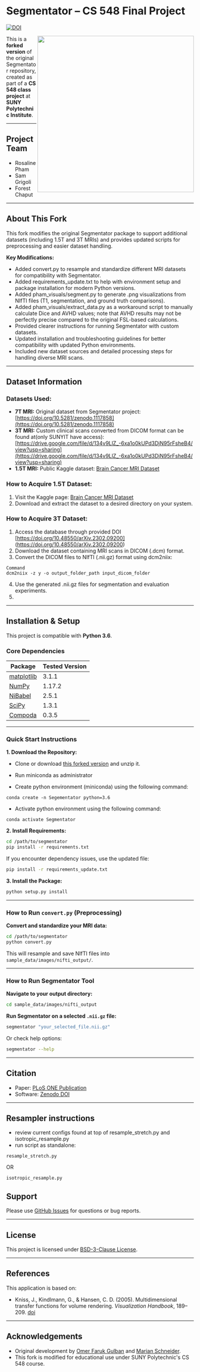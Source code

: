 # Segmentator – CS 548 Final Project

[![DOI](https://zenodo.org/badge/59303623.svg)](https://zenodo.org/badge/latestdoi/59303623)

<img src="visuals/logo.png" width=420 align="right" />

This is a **forked version** of the original Segmentator repository, created as part of a **CS 548 class project** at **SUNY Polytechnic Institute**.

---

## Project Team
- Rosaline Pham
- Sam Grigoli 
- Forest Chaput
---

## About This Fork
This fork modifies the original Segmentator package to support additional datasets (including 1.5T and 3T MRIs) and provides updated scripts for preprocessing and easier dataset handling.

**Key Modifications:**
- Added convert.py to resample and standardize different MRI datasets for compatibility with Segmentator.
- Added requirements_update.txt to help with environment setup and package installation for modern Python versions.
- Added pham_visuals/segment.py to generate .png visualizations from NIfTI files (T1, segmentation, and ground truth comparisons).
- Added pham_visuals/extract_data.py as a workaround script to manually calculate Dice and AVHD values; note that AVHD results may not be perfectly precise compared to the original FSL-based calculations.
- Provided clearer instructions for running Segmentator with custom datasets.
- Updated installation and troubleshooting guidelines for better compatibility with updated Python environments.
- Included new dataset sources and detailed processing steps for handling diverse MRI scans.
---

## Dataset Information

### Datasets Used:
- **7T MRI:** Original dataset from Segmentator project: [https://doi.org/10.5281/zenodo.1117858](https://doi.org/10.5281/zenodo.1117858)
- **3T MRI:** Custom clinical scans converted from DICOM format can be found at(only SUNYIT have access): [https://drive.google.com/file/d/134v9LlZ_-6xa1o0kUPd3DjN95rFsheB4/view?usp=sharing](https://drive.google.com/file/d/134v9LlZ_-6xa1o0kUPd3DjN95rFsheB4/view?usp=sharing) 
- **1.5T MRI:** Public Kaggle dataset: [Brain Cancer MRI Dataset](https://www.kaggle.com/datasets/unidatapro/brain-cancer-dataset)

### How to Acquire 1.5T Dataset:
1. Visit the Kaggle page: [Brain Cancer MRI Dataset](https://www.kaggle.com/datasets/unidatapro/brain-cancer-dataset)
2. Download and extract the dataset to a desired directory on your system.

### How to Acquire 3T Dataset:
1. Access the database through provided DOI [https://doi.org/10.48550/arXiv.2302.09200] (https://doi.org/10.48550/arXiv.2302.09200)
2. Download the dataset containing MRI scans in DICOM (.dcm) format.
3. Convert the DICOM files to NIfTI (.nii.gz) format using dcm2niix: 
```
Command
dcm2niix -z y -o output_folder_path input_dicom_folder
```
4. Use the generated .nii.gz files for segmentation and evaluation experiments.
5. 
----
## Installation & Setup

This project is compatible with **Python 3.6**.

### Core Dependencies
| Package                                        | Tested Version |
|------------------------------------------------|----------------|
| [matplotlib](http://matplotlib.org/)           | 3.1.1          |
| [NumPy](http://www.numpy.org/)                 | 1.17.2         |
| [NiBabel](http://nipy.org/nibabel/)            | 2.5.1          |
| [SciPy](http://scipy.org/)                     | 1.3.1          |
| [Compoda](https://github.com/ofgulban/compoda) | 0.3.5          |

---

### Quick Start Instructions

**1. Download the Repository:**
- Clone or download [this forked version](https://github.com/YOURUSERNAME/segmentator) and unzip it.
- Run miniconda as administrator

- Create python environment (miniconda) using the following command:
```
conda create -n Segementator python=3.6
```
- Activate python environment using the following command:
```
conda activate Segmentator
```

**2. Install Requirements:**
```bash
cd /path/to/segmentator
pip install -r requirements.txt
```
If you encounter dependency issues, use the updated file:
```bash
pip install -r requirements_update.txt
```

**3. Install the Package:**
```bash
python setup.py install
```

---

### How to Run `convert.py` (Preprocessing)

**Convert and standardize your MRI data:**
```bash
cd /path/to/segmentator
python convert.py
```
This will resample and save NIfTI files into `sample_data/images/nifti_output/`.

---

### How to Run Segmentator Tool

**Navigate to your output directory:**
```bash
cd sample_data/images/nifti_output
```

**Run Segmentator on a selected `.nii.gz` file:**
```bash
segmentator "your_selected_file.nii.gz"
```

Or check help options:
```bash
segmentator --help
```

---

## Citation
- Paper: [PLoS ONE Publication](https://doi.org/10.1371/journal.pone.0198335)
- Software: [Zenodo DOI](https://zenodo.org/badge/latestdoi/59303623)

---

## Resampler instructions

- review current configs found at top of resample_stretch.py and isotropic_resample.py
- run script as standalone:

```
resample_stretch.py
```
OR

```
isotropic_resample.py
```

## Support
Please use [GitHub Issues](https://github.com/ofgulban/segmentator/issues) for questions or bug reports.

---

## License
This project is licensed under [BSD-3-Clause License](https://opensource.org/licenses/BSD-3-Clause).

---

## References
This application is based on:

* Kniss, J., Kindlmann, G., & Hansen, C. D. (2005). Multidimensional transfer functions for volume rendering. *Visualization Handbook*, 189–209. [doi](http://doi.org/10.1016/B978-012387582-2/50011-3)

---

## Acknowledgements
- Original development by [Omer Faruk Gulban](https://github.com/ofgulban) and [Marian Schneider](https://github.com/MSchnei).
- This fork is modified for educational use under SUNY Polytechnic's CS 548 course.
